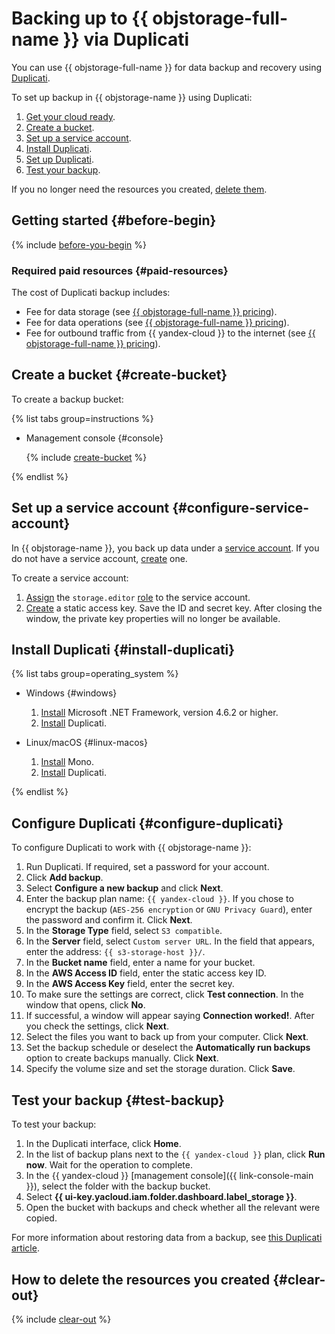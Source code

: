 # Backing up to {{ objstorage-full-name }} via Duplicati

You can use {{ objstorage-full-name }} for data backup and recovery using [Duplicati](https://www.duplicati.com/).

To set up backup in {{ objstorage-name }} using Duplicati:

1. [Get your cloud ready](#before-begin).
1. [Create a bucket](#create-bucket).
1. [Set up a service account](#configure-service-account).
1. [Install Duplicati](#install-duplicati).
1. [Set up Duplicati](#configure-duplicati).
1. [Test your backup](#test-backup).

If you no longer need the resources you created, [delete them](#clear-out).

## Getting started {#before-begin}

{% include [before-you-begin](../_tutorials_includes/before-you-begin.md) %}

### Required paid resources {#paid-resources}

The cost of Duplicati backup includes:

* Fee for data storage (see [{{ objstorage-full-name }} pricing](../../storage/pricing.md#prices-storage)).
* Fee for data operations (see [{{ objstorage-full-name }} pricing](../../storage/pricing.md#prices-operations)).
* Fee for outbound traffic from {{ yandex-cloud }} to the internet (see [{{ objstorage-full-name }} pricing](../../storage/pricing.md#prices-traffic)).

## Create a bucket {#create-bucket}

To create a backup bucket:

{% list tabs group=instructions %}

- Management console {#console}
 
  {% include [create-bucket](../_tutorials_includes/create-public-bucket.md) %}

{% endlist %}

## Set up a service account {#configure-service-account}

In {{ objstorage-name }}, you back up data under a [service account](../../iam/concepts/users/service-accounts.md). If you do not have a service account, [create](../../iam/operations/sa/create.md) one.

To create a service account:

1. [Assign](../../iam/operations/sa/assign-role-for-sa.md) the `storage.editor` [role](../../iam/concepts/access-control/roles.md) to the service account.
1. [Create](../../iam/operations/authentication/manage-access-keys.md#create-access-key) a static access key. Save the ID and secret key. After closing the window, the private key properties will no longer be available.

## Install Duplicati {#install-duplicati}

{% list tabs group=operating_system %}

- Windows {#windows}

  1. [Install](https://dotnet.microsoft.com/en-us/download) Microsoft .NET Framework, version 4.6.2 or higher.
  1. [Install](https://www.duplicati.com/download) Duplicati.

- Linux/macOS {#linux-macos}

  1. [Install](https://www.mono-project.com/download/stable/) Mono.
  1. [Install](https://www.duplicati.com/download) Duplicati.

{% endlist %}

## Configure Duplicati {#configure-duplicati}

To configure Duplicati to work with {{ objstorage-name }}:

1. Run Duplicati. If required, set a password for your account.
1. Click **Add backup**.
1. Select **Configure a new backup** and click **Next**.
1. Enter the backup plan name: `{{ yandex-cloud }}`. If you chose to encrypt the backup (`AES-256 encryption` or `GNU Privacy Guard`), enter the password and confirm it. Click **Next**.
1. In the **Storage Type** field, select `S3 compatible`.
1. In the **Server** field, select `Custom server URL`. In the field that appears, enter the address: `{{ s3-storage-host }}/`.
1. In the **Bucket name** field, enter a name for your bucket.
1. In the **AWS Access ID** field, enter the static access key ID.
1. In the **AWS Access Key** field, enter the secret key.
1. To make sure the settings are correct, click **Test connection**. In the window that opens, click **No**.
1. If successful, a window will appear saying **Connection worked!**. After you check the settings, click **Next**.
1. Select the files you want to back up from your computer. Click **Next**.
1. Set the backup schedule or deselect the **Automatically run backups** option to create backups manually. Click **Next**.
1. Specify the volume size and set the storage duration. Click **Save**.

## Test your backup {#test-backup}

To test your backup:

1. In the Duplicati interface, click **Home**.
1. In the list of backup plans next to the `{{ yandex-cloud }}` plan, click **Run now**. Wait for the operation to complete.
1. In the {{ yandex-cloud }} [management console]({{ link-console-main }}), select the folder with the backup bucket.
1. Select **{{ ui-key.yacloud.iam.folder.dashboard.label_storage }}**.
1. Open the bucket with backups and check whether all the relevant were copied.

For more information about restoring data from a backup, see [this Duplicati article](https://duplicati.readthedocs.io/en/latest/03-using-the-graphical-user-interface/#restoring-files-from-a-backup).

## How to delete the resources you created {#clear-out}

{% include [clear-out](../_tutorials_includes/storage-clear-out.md) %}
